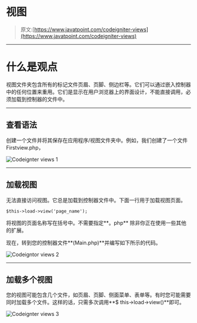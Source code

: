 # 视图

> 原文:[https://www.javatpoint.com/codeigniter-views](https://www.javatpoint.com/codeigniter-views)

* * *

# 什么是观点

视图文件夹包含所有的标记文件页眉、页脚、侧边栏等。它们可以通过嵌入控制器中的任何位置来重用。它们是显示在用户浏览器上的界面设计，不能直接调用，必须加载到控制器的文件中。

* * *

## 查看语法

创建一个文件并将其保存在应用程序/视图文件夹中。例如，我们创建了一个文件 Firstview.php，

![Codeignter views 1](../Images/cbf9174533e0b2de240409d059a4bdbc.png)

* * *

## 加载视图

无法直接访问视图。它总是加载到控制器文件中。下面一行用于加载视图页面。

```
$this->load->view('page_name');

```

将视图的页面名称写在括号中。不需要指定**。php** 除非你正在使用一些其他的扩展。

现在，转到您的控制器文件**(Main.php)**并编写如下所示的代码。

![Codeigntor views 2](../Images/ef17196863360e2c681d88bad08080e2.png)

* * *

## 加载多个视图

您的视图可能包含几个文件，如页眉、页脚、侧面菜单、表单等。有时您可能需要同时加载多个文件。这样的话，只需多次调用**$ this->load->view()**即可。

![Codeignter views 3](../Images/60ad1d4a056c39f88b2f8caeb412078a.png)